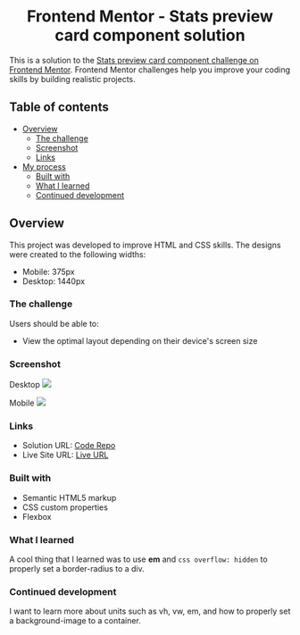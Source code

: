 <h1 align="center">Frontend Mentor - Stats preview card component solution</h1>

This is a solution to the [Stats preview card component challenge on Frontend Mentor](https://www.frontendmentor.io/challenges/stats-preview-card-component-8JqbgoU62). Frontend Mentor challenges help you improve your coding skills by building realistic projects. 

## Table of contents

- [Overview](#overview)
  - [The challenge](#the-challenge)
  - [Screenshot](#screenshot)
  - [Links](#links)
- [My process](#my-process)
  - [Built with](#built-with)
  - [What I learned](#what-i-learned)
  - [Continued development](#continued-development)

## Overview

This project was developed to improve HTML and CSS skills. The designs were created to the following widths:

- Mobile: 375px
- Desktop: 1440px

### The challenge

Users should be able to:

- View the optimal layout depending on their device's screen size

### Screenshot

Desktop
![](images/screenshot_desktop.png)

Mobile
![](images/screenshot_mobile.png)

### Links

- Solution URL: [Code Repo](https://github.com/leticiafontoura/card-component-frontend-mentor)
- Live Site URL: [Live URL](https://leticiafontoura.github.io/card-component-frontend-mentor/)

### Built with

- Semantic HTML5 markup
- CSS custom properties
- Flexbox

### What I learned

A cool thing that I learned was to use **em** and ```css overflow: hidden``` to properly set a border-radius to a div.

### Continued development

I want to learn more about units such as vh, vw, em, and how to properly set a background-image to a container.
